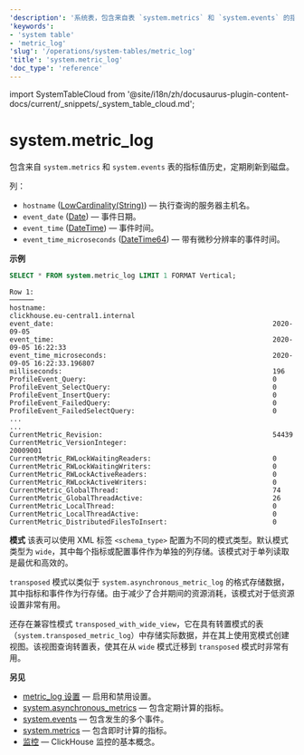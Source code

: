 ```yaml
---
'description': '系统表，包含来自表 `system.metrics` 和 `system.events` 的指标值历史，定期刷新到磁盘。'
'keywords':
- 'system table'
- 'metric_log'
'slug': '/operations/system-tables/metric_log'
'title': 'system.metric_log'
'doc_type': 'reference'
---
```


import SystemTableCloud from '@site/i18n/zh/docusaurus-plugin-content-docs/current/_snippets/_system_table_cloud.md';


# system.metric_log

<SystemTableCloud/>

包含来自 `system.metrics` 和 `system.events` 表的指标值历史，定期刷新到磁盘。

列：
- `hostname` ([LowCardinality(String)](../../sql-reference/data-types/string.md)) — 执行查询的服务器主机名。
- `event_date` ([Date](../../sql-reference/data-types/date.md)) — 事件日期。
- `event_time` ([DateTime](../../sql-reference/data-types/datetime.md)) — 事件时间。
- `event_time_microseconds` ([DateTime64](../../sql-reference/data-types/datetime64.md)) — 带有微秒分辨率的事件时间。

**示例**

```sql
SELECT * FROM system.metric_log LIMIT 1 FORMAT Vertical;
```

```text
Row 1:
──────
hostname:                                                        clickhouse.eu-central1.internal
event_date:                                                      2020-09-05
event_time:                                                      2020-09-05 16:22:33
event_time_microseconds:                                         2020-09-05 16:22:33.196807
milliseconds:                                                    196
ProfileEvent_Query:                                              0
ProfileEvent_SelectQuery:                                        0
ProfileEvent_InsertQuery:                                        0
ProfileEvent_FailedQuery:                                        0
ProfileEvent_FailedSelectQuery:                                  0
...
...
CurrentMetric_Revision:                                          54439
CurrentMetric_VersionInteger:                                    20009001
CurrentMetric_RWLockWaitingReaders:                              0
CurrentMetric_RWLockWaitingWriters:                              0
CurrentMetric_RWLockActiveReaders:                               0
CurrentMetric_RWLockActiveWriters:                               0
CurrentMetric_GlobalThread:                                      74
CurrentMetric_GlobalThreadActive:                                26
CurrentMetric_LocalThread:                                       0
CurrentMetric_LocalThreadActive:                                 0
CurrentMetric_DistributedFilesToInsert:                          0
```

**模式**
该表可以使用 XML 标签 `<schema_type>` 配置为不同的模式类型。默认模式类型为 `wide`，其中每个指标或配置事件作为单独的列存储。该模式对于单列读取是最优和高效的。

`transposed` 模式以类似于 `system.asynchronous_metric_log` 的格式存储数据，其中指标和事件作为行存储。由于减少了合并期间的资源消耗，该模式对于低资源设置非常有用。

还存在兼容性模式 `transposed_with_wide_view`，它在具有转置模式的表（`system.transposed_metric_log`）中存储实际数据，并在其上使用宽模式创建视图。该视图查询转置表，使其在从 `wide` 模式迁移到 `transposed` 模式时非常有用。

**另见**

- [metric_log 设置](../../operations/server-configuration-parameters/settings.md#metric_log) — 启用和禁用设置。
- [system.asynchronous_metrics](../../operations/system-tables/asynchronous_metrics.md) — 包含定期计算的指标。
- [system.events](/operations/system-tables/events) — 包含发生的多个事件。
- [system.metrics](../../operations/system-tables/metrics.md) — 包含即时计算的指标。
- [监控](../../operations/monitoring.md) — ClickHouse 监控的基本概念。
